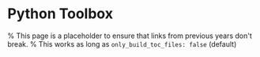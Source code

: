 # Python Toolbox

% This page is a placeholder to ensure that links from previous years don't break.
% This works as long as `only_build_toc_files: false` (default)

```{include} ./toolbox.md
```
